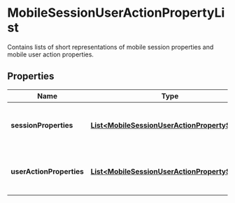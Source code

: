 

# MobileSessionUserActionPropertyList

Contains lists of short representations of mobile session properties and mobile user action properties.

## Properties

| Name | Type | Description | Notes |
|------------ | ------------- | ------------- | -------------|
|**sessionProperties** | [**List&lt;MobileSessionUserActionPropertyShort&gt;**](MobileSessionUserActionPropertyShort.md) | A list of short representations of mobile session properties. |  [optional] |
|**userActionProperties** | [**List&lt;MobileSessionUserActionPropertyShort&gt;**](MobileSessionUserActionPropertyShort.md) | A list of short representations of mobile user action properties. |  [optional] |



